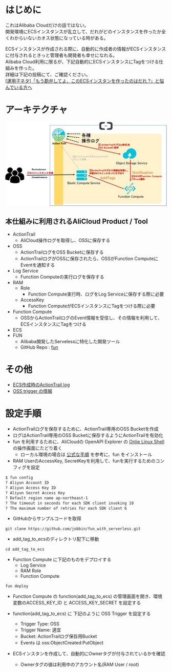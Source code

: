 # はじめに
これはAlibaba Cloudだけの話ではない。  
開発環境にECSインスタンスが乱立して、だれがどのインスタンスを作ったか全くわからいないカオス状態になっている時がある。

ECSインスタンスが作成される際に、自動的に作成者の情報がECSインスタンスに付与されるときっと管理者も開発者も幸せになれる。  
Alibaba Cloud利用に限るが、下記自動的にECSインスタンスにTagをつける仕組みを作った。  
詳細は下記の投稿にて、ご確認ください。  
[[運用子ネタ]「もう勘弁してよ、このECSインスタンを作ったのはだれ ?」と悩んでいる方へ](https://qiita.com/jobbin/items/44197030d87901249d70)


# アーキテクチャ

![architecture](addTag2Ecs.jpg)

## 本仕組みに利用されるAliCloud Product / Tool

- ActionTrail
    - AliCloud操作ログを取得し、OSSに保存する
- OSS
    - ActionTrailログをOSS Bucketに保存する
    - ActionTrailログがOSSに保存されたら、OSSがFunction ComputeにEventを通知する
- Log Service
    - Function Computeの実行ログを保存する
- RAM
    - Role
        - Function Compute実行時、ログをLog Serviceに保存する際に必要
    - AccessKey
        - Function ComputeがECSインスタンスにTagをつける際に必要 
- Function Compute
    - OSSからActionTrailログのEvent情報を受信し、その情報を利用して、ECSインスタンスにTagをつける
- ECS
- FUN
  - Alibaba開発したServelessに特化した開発ツール
  - GitHub Repo : [fun](https://github.com/aliyun/fun)

# その他

- [ECS作成時のActionTrail log](./run_ecs_actiontrail_log.json)
- [OSS trigger の情報](./oss_trigger_info.json)

# 設定手順

- ActionTrailログを保存するために、ActionTrail専用のOSS Bucketを作成
- ログはActionTrail専用のOSS Bucketに保存するようにActionTrailを有効化
- fun を利用するために、AliCloudの OpenAPI Explorer の [Onlie Linux Shell](https://api.alibabacloud.com/#/cli) の操作画面にたどり着く
    - ローカル環境の場合は [公式な手順](https://github.com/aliyun/fun/blob/master/docs/usage/installation.md) を参考に、fun をインストール
- RAM UserのAccessKey, SecretKeyを利用して、funを実行するためのコンフィグを設定

```
$ fun config
? Aliyun Account ID 
? Aliyun Access Key ID 
? Aliyun Secret Access Key 
? Default region name ap-northeast-1
? The timeout in seconds for each SDK client invoking 10
? The maximum number of retries for each SDK client 6

```
- GitHubからサンプルコードを取得

```
git clone https://github.com/jobbin/fun_with_serverless.git
```

- add_tag_to_ecsのディレクトリ配下に移動
```
cd add_tag_to_ecs
```
- Function Compute に下記のものをデプロイする
    - Log Service
    - RAM Role
    - Function Compute 
```
fun deploy
```

- Function Compute の function(add_tag_to_ecs) の管理画面を開き、環境変数のACCESS_KEY_ID と ACCESS_KEY_SECRET を設定する

- function(add_tag_to_ecs) に 下記のように OSS Trigger を設定する
    - Trigger Type: OSS
    - Trigger Name: 適宜
    - Bucket: ActionTrailログ保存用Bucket
    - Events は oss:ObjectCreated:PutObject

- ECSインスタンを作成して、自動的にOwnerタグが付与されているかを確認
    - Ownerタグの値は利用中のアカウント名(RAM User / root)



